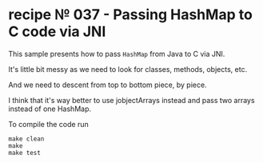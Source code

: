 # recipe № 037 - Passing HashMap to C code via JNI

This sample presents how to pass `HashMap` from Java to C via JNI.

It's little bit messy as we need to look for classes, methods, objects, etc.

And we need to descent from top to bottom piece, by piece.

I think that it's way better to use jobjectArrays instead and pass two arrays instead of
one HashMap.

To compile the code run

    make clean
    make 
    make test


